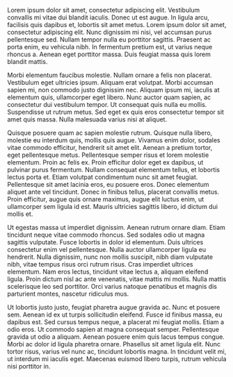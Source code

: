 Lorem ipsum dolor sit amet, consectetur adipiscing elit. Vestibulum convallis mi vitae dui blandit iaculis. Donec ut est augue. In ligula arcu, facilisis quis dapibus et, lobortis sit amet metus. Lorem ipsum dolor sit amet, consectetur adipiscing elit. Nunc dignissim mi nisi, vel accumsan purus pellentesque sed. Nullam tempor nulla eu porttitor sagittis. Praesent ac porta enim, eu vehicula nibh. In fermentum pretium est, ut varius neque rhoncus a. Aenean eget porttitor massa. Duis feugiat massa quis lorem blandit mattis.

Morbi elementum faucibus molestie. Nullam ornare a felis non placerat. Vestibulum eget ultricies ipsum. Aliquam erat volutpat. Morbi accumsan sapien mi, non commodo justo dignissim nec. Aliquam ipsum mi, iaculis at elementum quis, ullamcorper eget libero. Nunc auctor quam sapien, ac consectetur dui vestibulum tempor. Ut consequat quis nulla eu mollis. Suspendisse ut rutrum metus. Sed eget ex quis eros consectetur tempor sit amet quis massa. Nulla malesuada varius nisi at aliquet.

Quisque posuere quam ac sapien molestie rutrum. Quisque nulla libero, molestie eu interdum quis, mollis quis augue. Vivamus enim dolor, sodales vitae commodo efficitur, hendrerit sit amet elit. Aenean a pretium tortor, eget pellentesque metus. Pellentesque semper risus et lorem molestie elementum. Proin ac felis ex. Proin efficitur dolor eget ex dapibus, ut pulvinar purus fermentum. Nullam consequat elementum tellus, et lobortis lectus porta et. Etiam volutpat condimentum nunc sit amet feugiat. Pellentesque sit amet lacinia eros, eu posuere eros. Donec elementum aliquet ante vel tincidunt. Donec in finibus tellus, placerat convallis metus. Proin efficitur, augue quis ornare maximus, augue elit luctus enim, ut ullamcorper sem ligula id est. Mauris ultricies sagittis libero, id dictum dui mollis et.

Ut egestas massa ut imperdiet dignissim. Aenean rutrum ornare diam. Etiam tincidunt neque vitae commodo rhoncus. Sed sodales odio ut magna sagittis vulputate. Fusce lobortis in dolor id elementum. Duis ultrices consectetur enim vel pellentesque. Nulla auctor ullamcorper ligula eu hendrerit. Nulla dignissim, nunc non mollis suscipit, nibh diam vulputate nibh, vitae tempus risus orci rutrum risus. Cras imperdiet ultrices elementum. Nam eros lectus, tincidunt vitae lectus a, aliquam eleifend ligula. Proin dictum nisl ac ante venenatis, vitae mattis mi mollis. Nulla mattis scelerisque leo sed porttitor. Orci varius natoque penatibus et magnis dis parturient montes, nascetur ridiculus mus.

Ut lobortis justo justo, feugiat pharetra augue gravida ac. Nunc et posuere sem. Aenean id ex ut turpis sollicitudin eleifend. Fusce id finibus massa, eu dapibus est. Sed cursus tempus neque, a placerat mi feugiat mollis. Etiam a odio eros. Ut commodo sapien at magna consequat semper. Pellentesque gravida ut odio a aliquam. Aenean posuere enim quis lacus tempus congue. Morbi ac dolor id ligula pharetra ornare. Phasellus sit amet ligula elit. Nunc tortor risus, varius vel nunc ac, tincidunt lobortis magna. In tincidunt velit mi, ut interdum mi iaculis eget. Maecenas euismod libero turpis, rutrum vehicula nisi porttitor in.